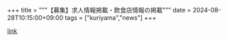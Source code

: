 +++
title = """【募集】求人情報掲載・飲食店情報の掲載"""
date = 2024-08-28T10:15:00+09:00
tags = ["kuriyama","news"]
+++


[link](https://www.town.kuriyama.hokkaido.jp/soshiki/46/26544.html)
